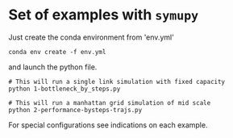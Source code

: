 # Set of examples with `symupy`

Just create the conda environment from 'env.yml' 

```
conda env create -f env.yml
```

and launch the python file. 

```
# This will run a single link simulation with fixed capacity
python 1-bottleneck_by_steps.py
```

```
# This will run a manhattan grid simulation of mid scale
python 2-performance-bysteps-trajs.py
```

For special configurations see indications on each example. 